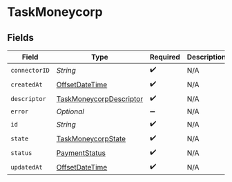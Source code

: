 # TaskMoneycorp


## Fields

| Field                                                                                     | Type                                                                                      | Required                                                                                  | Description                                                                               |
| ----------------------------------------------------------------------------------------- | ----------------------------------------------------------------------------------------- | ----------------------------------------------------------------------------------------- | ----------------------------------------------------------------------------------------- |
| `connectorID`                                                                             | *String*                                                                                  | :heavy_check_mark:                                                                        | N/A                                                                                       |
| `createdAt`                                                                               | [OffsetDateTime](https://docs.oracle.com/javase/8/docs/api/java/time/OffsetDateTime.html) | :heavy_check_mark:                                                                        | N/A                                                                                       |
| `descriptor`                                                                              | [TaskMoneycorpDescriptor](../../models/shared/TaskMoneycorpDescriptor.md)                 | :heavy_check_mark:                                                                        | N/A                                                                                       |
| `error`                                                                                   | *Optional<String>*                                                                        | :heavy_minus_sign:                                                                        | N/A                                                                                       |
| `id`                                                                                      | *String*                                                                                  | :heavy_check_mark:                                                                        | N/A                                                                                       |
| `state`                                                                                   | [TaskMoneycorpState](../../models/shared/TaskMoneycorpState.md)                           | :heavy_check_mark:                                                                        | N/A                                                                                       |
| `status`                                                                                  | [PaymentStatus](../../models/shared/PaymentStatus.md)                                     | :heavy_check_mark:                                                                        | N/A                                                                                       |
| `updatedAt`                                                                               | [OffsetDateTime](https://docs.oracle.com/javase/8/docs/api/java/time/OffsetDateTime.html) | :heavy_check_mark:                                                                        | N/A                                                                                       |